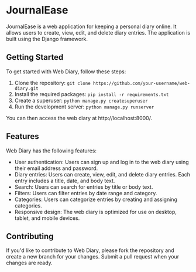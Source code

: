 # JournalEase

JournalEase is a web application for keeping a personal diary online. It allows users to create, view, edit, and delete diary entries. The application is built using the Django framework.

## Getting Started

To get started with Web Diary, follow these steps:

1. Clone the repository: `git clone https://github.com/your-username/web-diary.git`
2. Install the required packages: `pip install -r requirements.txt`
3. Create a superuser: `python manage.py createsuperuser`
4. Run the development server: `python manage.py runserver`

You can then access the web diary at http://localhost:8000/.

## Features

Web Diary has the following features:

- User authentication: Users can sign up and log in to the web diary using their email address and password.
- Diary entries: Users can create, view, edit, and delete diary entries. Each entry includes a title, date, and body text.
- Search: Users can search for entries by title or body text.
- Filters: Users can filter entries by date range and category.
- Categories: Users can categorize entries by creating and assigning categories.
- Responsive design: The web diary is optimized for use on desktop, tablet, and mobile devices.

## Contributing

If you'd like to contribute to Web Diary, please fork the repository and create a new branch for your changes. Submit a pull request when your changes are ready.
